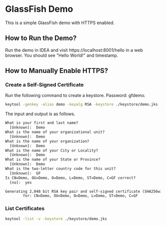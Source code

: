 # GlassFish Demo

This is a simple GlassFish demo with HTTPS enabled.

## How to Run the Demo?

Run the demo in IDEA and visit https://localhost:8001/hello in a web browser. You should see "Hello World!" and timestamp.

## How to Manually Enable HTTPS?

### Create a Self-Signed Certificate

Run the following command to create a keystore. Password: gfdemo.

```sh
keytool -genkey -alias demo -keyalg RSA -keystore ./keystore/demo.jks -keysize 2048 -validity 365
```

The input and output is as follows.

```txt
What is your first and last name?
  [Unknown]:  Demo
What is the name of your organizational unit?
  [Unknown]:  Demo
What is the name of your organization?
  [Unknown]:  Demo
What is the name of your City or Locality?
  [Unknown]:  Demo
What is the name of your State or Province?
  [Unknown]:  Demo
What is the two-letter country code for this unit?
  [Unknown]:  GF
Is CN=Demo, OU=Demo, O=Demo, L=Demo, ST=Demo, C=GF correct?
  [no]:  yes

Generating 2,048 bit RSA key pair and self-signed certificate (SHA256withRSA) with a validity of 365 days
        for: CN=Demo, OU=Demo, O=Demo, L=Demo, ST=Demo, C=GF
```

### List Certificates

```sh
keytool -list -v -keystore ./keystore/demo.jks
```
